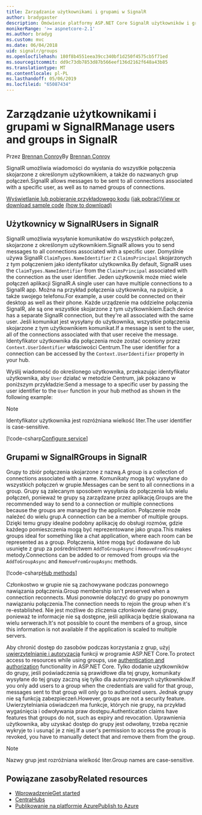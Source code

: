 ```yaml
---
title: Zarządzanie użytkownikami i grupami w SignalR
author: bradygaster
description: Omówienie platformy ASP.NET Core SignalR użytkowników i grup zarządzania.
monikerRange: '>= aspnetcore-2.1'
ms.author: bradyg
ms.custom: mvc
ms.date: 06/04/2018
uid: signalr/groups
ms.openlocfilehash: 180f8b4551eea39cc340bf1d250f4575cb5f71ed
ms.sourcegitcommit: dd9c73db7853d87b566eef136d2162f648a43b85
ms.translationtype: MT
ms.contentlocale: pl-PL
ms.lasthandoff: 05/06/2019
ms.locfileid: "65087434"
---
```

# <a name="manage-users-and-groups-in-signalr"></a><span data-ttu-id="9e6a1-103">Zarządzanie użytkownikami i grupami w SignalR</span><span class="sxs-lookup"><span data-stu-id="9e6a1-103">Manage users and groups in SignalR</span></span>

<span data-ttu-id="9e6a1-104">Przez [Brennan Conroy](https://github.com/BrennanConroy)</span><span class="sxs-lookup"><span data-stu-id="9e6a1-104">By [Brennan Conroy](https://github.com/BrennanConroy)</span></span>

<span data-ttu-id="9e6a1-105">SignalR umożliwia wiadomości do wysłania do wszystkie połączenia skojarzone z określonym użytkownikiem, a także do nazwanych grup połączeń.</span><span class="sxs-lookup"><span data-stu-id="9e6a1-105">SignalR allows messages to be sent to all connections associated with a specific user, as well as to named groups of connections.</span></span>

<span data-ttu-id="9e6a1-106">[Wyświetlanie lub pobieranie przykładowego kodu](https://github.com/aspnet/AspNetCore.Docs/tree/master/aspnetcore/signalr/groups/sample/) [(jak pobrać)](xref:index#how-to-download-a-sample)</span><span class="sxs-lookup"><span data-stu-id="9e6a1-106">[View or download sample code](https://github.com/aspnet/AspNetCore.Docs/tree/master/aspnetcore/signalr/groups/sample/) [(how to download)](xref:index#how-to-download-a-sample)</span></span>

## <a name="users-in-signalr"></a><span data-ttu-id="9e6a1-107">Użytkownicy w SignalR</span><span class="sxs-lookup"><span data-stu-id="9e6a1-107">Users in SignalR</span></span>

<span data-ttu-id="9e6a1-108">SignalR umożliwia wysyłanie komunikatów do wszystkich połączeń, skojarzone z określonym użytkownikiem.</span><span class="sxs-lookup"><span data-stu-id="9e6a1-108">SignalR allows you to send messages to all connections associated with a specific user.</span></span> <span data-ttu-id="9e6a1-109">Domyślnie używa SignalR `ClaimTypes.NameIdentifier` z `ClaimsPrincipal` skojarzonych z tym połączeniem jako identyfikator użytkownika.</span><span class="sxs-lookup"><span data-stu-id="9e6a1-109">By default, SignalR uses the `ClaimTypes.NameIdentifier` from the `ClaimsPrincipal` associated with the connection as the user identifier.</span></span> <span data-ttu-id="9e6a1-110">Jeden użytkownik może mieć wiele połączeń aplikacji SignalR.</span><span class="sxs-lookup"><span data-stu-id="9e6a1-110">A single user can have multiple connections to a SignalR app.</span></span> <span data-ttu-id="9e6a1-111">Można na przykład połączenia użytkownika, na pulpicie, a także swojego telefonu.</span><span class="sxs-lookup"><span data-stu-id="9e6a1-111">For example, a user could be connected on their desktop as well as their phone.</span></span> <span data-ttu-id="9e6a1-112">Każde urządzenie ma oddzielne połączenia SignalR, ale są one wszystkie skojarzone z tym użytkownikiem.</span><span class="sxs-lookup"><span data-stu-id="9e6a1-112">Each device has a separate SignalR connection, but they're all associated with the same user.</span></span> <span data-ttu-id="9e6a1-113">Jeśli komunikat jest wysyłany do użytkownika, wszystkie połączenia skojarzone z tym użytkownikiem komunikat.</span><span class="sxs-lookup"><span data-stu-id="9e6a1-113">If a message is sent to the user, all of the connections associated with that user receive the message.</span></span> <span data-ttu-id="9e6a1-114">Identyfikator użytkownika dla połączenia może zostać oceniony przez `Context.UserIdentifier` właściwości Centrum.</span><span class="sxs-lookup"><span data-stu-id="9e6a1-114">The user identifier for a connection can be accessed by the `Context.UserIdentifier` property in your hub.</span></span>

<span data-ttu-id="9e6a1-115">Wyślij wiadomość do określonego użytkownika, przekazując identyfikator użytkownika, aby `User` działać w metodzie Centrum, jak pokazano w poniższym przykładzie:</span><span class="sxs-lookup"><span data-stu-id="9e6a1-115">Send a message to a specific user by passing the user identifier to the `User` function in your hub method as shown in the following example:</span></span>

> [!NOTE]
> <span data-ttu-id="9e6a1-116">Identyfikator użytkownika jest rozróżniana wielkość liter.</span><span class="sxs-lookup"><span data-stu-id="9e6a1-116">The user identifier is case-sensitive.</span></span>

[!code-csharp[Configure service](groups/sample/hubs/chathub.cs?range=29-32)]

## <a name="groups-in-signalr"></a><span data-ttu-id="9e6a1-117">Grupami w SignalR</span><span class="sxs-lookup"><span data-stu-id="9e6a1-117">Groups in SignalR</span></span>

<span data-ttu-id="9e6a1-118">Grupy to zbiór połączenia skojarzone z nazwą.</span><span class="sxs-lookup"><span data-stu-id="9e6a1-118">A group is a collection of connections associated with a name.</span></span> <span data-ttu-id="9e6a1-119">Komunikaty mogą być wysyłane do wszystkich połączeń w grupie.</span><span class="sxs-lookup"><span data-stu-id="9e6a1-119">Messages can be sent to all connections in a group.</span></span> <span data-ttu-id="9e6a1-120">Grupy są zalecanym sposobem wysyłania do połączenia lub wielu połączeń, ponieważ te grupy są zarządzane przez aplikację.</span><span class="sxs-lookup"><span data-stu-id="9e6a1-120">Groups are the recommended way to send to a connection or multiple connections because the groups are managed by the application.</span></span> <span data-ttu-id="9e6a1-121">Połączenie może należeć do wielu grup.</span><span class="sxs-lookup"><span data-stu-id="9e6a1-121">A connection can be a member of multiple groups.</span></span> <span data-ttu-id="9e6a1-122">Dzięki temu grupy idealne podobny aplikację do obsługi rozmów, gdzie każdego pomieszczenia mogą być reprezentowane jako grupa.</span><span class="sxs-lookup"><span data-stu-id="9e6a1-122">This makes groups ideal for something like a chat application, where each room can be represented as a group.</span></span> <span data-ttu-id="9e6a1-123">Połączenia, które mogą być dodawane do lub usunięte z grup za pośrednictwem `AddToGroupAsync` i `RemoveFromGroupAsync` metody.</span><span class="sxs-lookup"><span data-stu-id="9e6a1-123">Connections can be added to or removed from groups via the `AddToGroupAsync` and `RemoveFromGroupAsync` methods.</span></span>

[!code-csharp[Hub methods](groups/sample/hubs/chathub.cs?range=15-27)]

<span data-ttu-id="9e6a1-124">Członkostwo w grupie nie są zachowywane podczas ponownego nawiązania połączenia.</span><span class="sxs-lookup"><span data-stu-id="9e6a1-124">Group membership isn't preserved when a connection reconnects.</span></span> <span data-ttu-id="9e6a1-125">Musi ponownie dołączyć do grupy po ponownym nawiązaniu połączenia.</span><span class="sxs-lookup"><span data-stu-id="9e6a1-125">The connection needs to rejoin the group when it's re-established.</span></span> <span data-ttu-id="9e6a1-126">Nie jest możliwe do zliczenia członkowie danej grupy, ponieważ te informacje nie są dostępne, jeśli aplikacja będzie skalowana na wielu serwerach.</span><span class="sxs-lookup"><span data-stu-id="9e6a1-126">It's not possible to count the members of a group, since this information is not available if the application is scaled to multiple servers.</span></span>

<span data-ttu-id="9e6a1-127">Aby chronić dostęp do zasobów podczas korzystania z grup, użyj [uwierzytelnianie i autoryzacja](xref:signalr/authn-and-authz) funkcji w programie ASP.NET Core.</span><span class="sxs-lookup"><span data-stu-id="9e6a1-127">To protect access to resources while using groups, use [authentication and authorization](xref:signalr/authn-and-authz) functionality in ASP.NET Core.</span></span> <span data-ttu-id="9e6a1-128">Tylko dodanie użytkowników do grupy, jeśli poświadczenia są prawidłowe dla tej grupy, komunikaty wysyłane do tej grupy zaczną się tylko dla autoryzowanych użytkowników.</span><span class="sxs-lookup"><span data-stu-id="9e6a1-128">If you only add users to a group when the credentials are valid for that group, messages sent to that group will only go to authorized users.</span></span> <span data-ttu-id="9e6a1-129">Jednak grupy nie są funkcją zabezpieczeń.</span><span class="sxs-lookup"><span data-stu-id="9e6a1-129">However, groups are not a security feature.</span></span> <span data-ttu-id="9e6a1-130">Uwierzytelniania oświadczeń ma funkcje, których nie grupy, na przykład wygaśnięcia i odwoływania praw dostępu.</span><span class="sxs-lookup"><span data-stu-id="9e6a1-130">Authentication claims have features that groups do not, such as expiry and revocation.</span></span> <span data-ttu-id="9e6a1-131">Uprawnienia użytkownika, aby uzyskać dostęp do grupy jest odwołany, trzeba ręcznie wykryje to i usunąć je z niej.</span><span class="sxs-lookup"><span data-stu-id="9e6a1-131">If a user's permission to access the group is revoked, you have to manually detect that and remove them from the group.</span></span>

> [!NOTE]
> <span data-ttu-id="9e6a1-132">Nazwy grup jest rozróżniana wielkość liter.</span><span class="sxs-lookup"><span data-stu-id="9e6a1-132">Group names are case-sensitive.</span></span>

## <a name="related-resources"></a><span data-ttu-id="9e6a1-133">Powiązane zasoby</span><span class="sxs-lookup"><span data-stu-id="9e6a1-133">Related resources</span></span>

* [<span data-ttu-id="9e6a1-134">Wprowadzenie</span><span class="sxs-lookup"><span data-stu-id="9e6a1-134">Get started</span></span>](xref:tutorials/signalr)
* [<span data-ttu-id="9e6a1-135">Centra</span><span class="sxs-lookup"><span data-stu-id="9e6a1-135">Hubs</span></span>](xref:signalr/hubs)
* [<span data-ttu-id="9e6a1-136">Publikowanie na platformie Azure</span><span class="sxs-lookup"><span data-stu-id="9e6a1-136">Publish to Azure</span></span>](xref:signalr/publish-to-azure-web-app)
